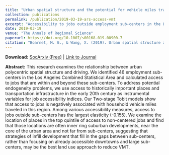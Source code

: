 ```yaml
---
title: "Urban spatial structure and the potential for vehicle miles traveled reduction: The effects of accessibility to jobs within and beyond employment sub-centers"
collection: publications
permalink: /publication/2019-03-19-ars-access-vmt
excerpt: "Accessibility to jobs outside employment sub-centers in the Los Angeles region has the strongest association with VMT reductions."
date: 2019-03-19
venue: "The Annals of Regional Science"
paperurl: https://doi.org/10.1007/s00168-019-00900-7 
citation: "Boarnet, M. G., & Wang, X. (2019). Urban spatial structure and the potential for vehicle miles traveled reduction: The effects of accessibility to jobs within and beyond employment sub-centers. <i>The Annals of Regional Science, 62</i>(2), 381-404."
---
```


**Download:** [SocArxiv (Free)](https://osf.io/preprints/socarxiv/hwjkb/) \| [Link to Journal](https://doi.org/10.1007/s00168-019-00900-7)

**Abstract:**
This research examines the relationship between urban polycentric spatial structure and driving. We identified 46 employment sub-centers in the Los Angeles Combined Statistical Area and calculated access to jobs that are within and beyond these sub-centers. To address potential endogeneity problems, we use access to historically important places and transportation infrastructure in the early 20th century as instrumental variables for job accessibility indices. Our Two-stage Tobit models show that access to jobs is negatively associated with household vehicle miles traveled in this region. Among various accessibility measures, access to jobs outside sub-centers has the largest elasticity (-0.155).  We examine the location of places in the top quintile of access to non-centered jobs and find that those locations are often inner ring suburban developments, near the core of the urban area and not far from sub-centers, suggesting that strategies of infill development that fill in the gaps between sub-centers, rather than focusing on already accessible downtowns and large sub-centers, may be the best land use approach to reduce VMT.
